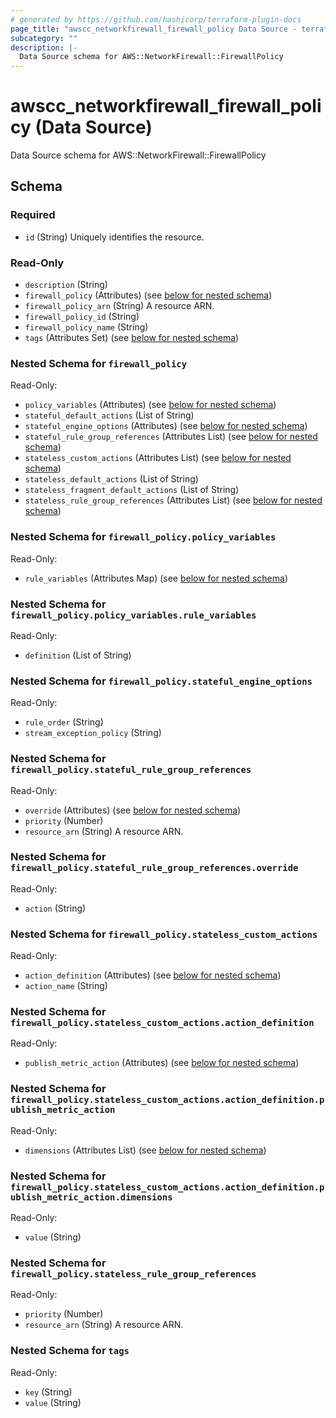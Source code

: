 ```yaml
---
# generated by https://github.com/hashicorp/terraform-plugin-docs
page_title: "awscc_networkfirewall_firewall_policy Data Source - terraform-provider-awscc"
subcategory: ""
description: |-
  Data Source schema for AWS::NetworkFirewall::FirewallPolicy
---
```


# awscc_networkfirewall_firewall_policy (Data Source)

Data Source schema for AWS::NetworkFirewall::FirewallPolicy



<!-- schema generated by tfplugindocs -->
## Schema

### Required

- `id` (String) Uniquely identifies the resource.

### Read-Only

- `description` (String)
- `firewall_policy` (Attributes) (see [below for nested schema](#nestedatt--firewall_policy))
- `firewall_policy_arn` (String) A resource ARN.
- `firewall_policy_id` (String)
- `firewall_policy_name` (String)
- `tags` (Attributes Set) (see [below for nested schema](#nestedatt--tags))

<a id="nestedatt--firewall_policy"></a>
### Nested Schema for `firewall_policy`

Read-Only:

- `policy_variables` (Attributes) (see [below for nested schema](#nestedatt--firewall_policy--policy_variables))
- `stateful_default_actions` (List of String)
- `stateful_engine_options` (Attributes) (see [below for nested schema](#nestedatt--firewall_policy--stateful_engine_options))
- `stateful_rule_group_references` (Attributes List) (see [below for nested schema](#nestedatt--firewall_policy--stateful_rule_group_references))
- `stateless_custom_actions` (Attributes List) (see [below for nested schema](#nestedatt--firewall_policy--stateless_custom_actions))
- `stateless_default_actions` (List of String)
- `stateless_fragment_default_actions` (List of String)
- `stateless_rule_group_references` (Attributes List) (see [below for nested schema](#nestedatt--firewall_policy--stateless_rule_group_references))

<a id="nestedatt--firewall_policy--policy_variables"></a>
### Nested Schema for `firewall_policy.policy_variables`

Read-Only:

- `rule_variables` (Attributes Map) (see [below for nested schema](#nestedatt--firewall_policy--policy_variables--rule_variables))

<a id="nestedatt--firewall_policy--policy_variables--rule_variables"></a>
### Nested Schema for `firewall_policy.policy_variables.rule_variables`

Read-Only:

- `definition` (List of String)



<a id="nestedatt--firewall_policy--stateful_engine_options"></a>
### Nested Schema for `firewall_policy.stateful_engine_options`

Read-Only:

- `rule_order` (String)
- `stream_exception_policy` (String)


<a id="nestedatt--firewall_policy--stateful_rule_group_references"></a>
### Nested Schema for `firewall_policy.stateful_rule_group_references`

Read-Only:

- `override` (Attributes) (see [below for nested schema](#nestedatt--firewall_policy--stateful_rule_group_references--override))
- `priority` (Number)
- `resource_arn` (String) A resource ARN.

<a id="nestedatt--firewall_policy--stateful_rule_group_references--override"></a>
### Nested Schema for `firewall_policy.stateful_rule_group_references.override`

Read-Only:

- `action` (String)



<a id="nestedatt--firewall_policy--stateless_custom_actions"></a>
### Nested Schema for `firewall_policy.stateless_custom_actions`

Read-Only:

- `action_definition` (Attributes) (see [below for nested schema](#nestedatt--firewall_policy--stateless_custom_actions--action_definition))
- `action_name` (String)

<a id="nestedatt--firewall_policy--stateless_custom_actions--action_definition"></a>
### Nested Schema for `firewall_policy.stateless_custom_actions.action_definition`

Read-Only:

- `publish_metric_action` (Attributes) (see [below for nested schema](#nestedatt--firewall_policy--stateless_custom_actions--action_definition--publish_metric_action))

<a id="nestedatt--firewall_policy--stateless_custom_actions--action_definition--publish_metric_action"></a>
### Nested Schema for `firewall_policy.stateless_custom_actions.action_definition.publish_metric_action`

Read-Only:

- `dimensions` (Attributes List) (see [below for nested schema](#nestedatt--firewall_policy--stateless_custom_actions--action_definition--publish_metric_action--dimensions))

<a id="nestedatt--firewall_policy--stateless_custom_actions--action_definition--publish_metric_action--dimensions"></a>
### Nested Schema for `firewall_policy.stateless_custom_actions.action_definition.publish_metric_action.dimensions`

Read-Only:

- `value` (String)





<a id="nestedatt--firewall_policy--stateless_rule_group_references"></a>
### Nested Schema for `firewall_policy.stateless_rule_group_references`

Read-Only:

- `priority` (Number)
- `resource_arn` (String) A resource ARN.



<a id="nestedatt--tags"></a>
### Nested Schema for `tags`

Read-Only:

- `key` (String)
- `value` (String)


